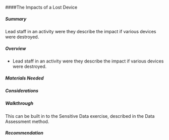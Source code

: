 
####The Impacts of a Lost Device

##### Summary

Lead staff in an activity were they describe the impact if various devices were destroyed.

##### Overview

* Lead staff in an activity were they describe the impact if various devices were destroyed.

##### Materials Needed 

##### Considerations

##### Walkthrough

This can be built in to the Sensitive Data exercise, described in the Data Assessment method.

##### Recommendation
